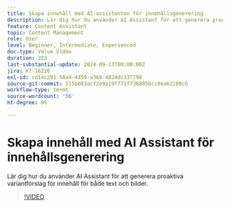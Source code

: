 ```yaml
---
title: Skapa innehåll med AI-assistenten för innehållsgenerering
description: Lär dig hur du använder AI Assistant för att generera proaktiva variantförslag för innehåll för både text och bilder.
feature: Content Assistant
topic: Content Management
role: User
level: Beginner, Intermediate, Experienced
doc-type: Value Video
duration: 323
last-substantial-update: 2024-09-23T00:00:00Z
jira: KT-16226
exl-id: cd14c201-58a4-4459-a368-4024dc337798
source-git-commit: 515bb83acf2e9a19f771f736805bcc8ea62108cb
workflow-type: tm+mt
source-wordcount: '56'
ht-degree: 0%

---
```


# Skapa innehåll med AI Assistant för innehållsgenerering

Lär dig hur du använder AI Assistant för att generera proaktiva variantförslag för innehåll för både text och bilder.

>[!VIDEO](https://video.tv.adobe.com/v/3434635/?learn=on)

